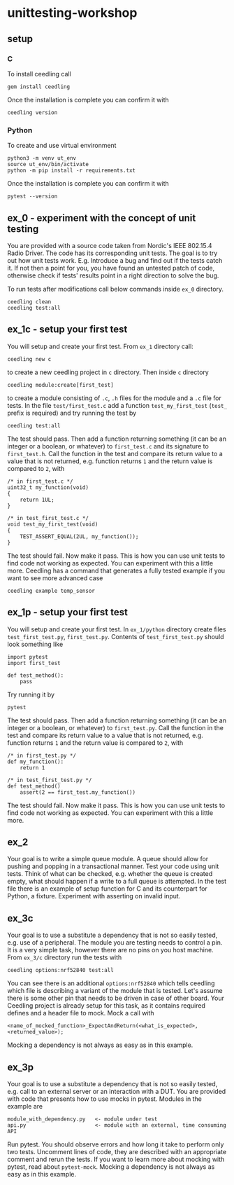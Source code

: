 # unittesting-workshop

## setup

### C
To install ceedling call
```
gem install ceedling
```

Once the installation is complete you can confirm it with
```
ceedling version
```

### Python
To create and use virtual environment
```
python3 -m venv ut_env
source ut_env/bin/activate
python -m pip install -r requirements.txt
```

Once the installation is complete you can confirm it with
```
pytest --version
```

## ex_0 - experiment with the concept of unit testing

You are provided with a source code taken from Nordic's IEEE 802.15.4 Radio Driver.
The code has its corresponding unit tests. The goal is to try out how unit tests work.
E.g. Introduce a bug and find out if the tests catch it. If not then a point for you,
you have found an untested patch of code, otherwise check if tests' results point
in a right direction to solve the bug.

To run tests after modifications call below commands inside `ex_0` directory.
```
ceedling clean
ceedling test:all
```

## ex_1c - setup your first test

You will setup and create your first test. From `ex_1` directory call:
```
ceedling new c
```
to create a new ceedling project in `c` directory. Then inside `c` directory
```
ceedling module:create[first_test]
```
to create a module consisting of `.c`, `.h` files for the module and a `.c` file for tests.
In the file `test/first_test.c` add a function `test_my_first_test` (`test_` prefix is required)
and try running the test by 
```
ceedling test:all
```
The test should pass. Then add a function returning something (it can be an integer or a boolean,
or whatever) to `first_test.c` and its signature to `first_test.h`. Call the function in the test
and compare its return value to a value that is not returned, e.g. function returns `1` and the
return value is compared to `2`, with
```
/* in first_test.c */
uint32_t my_function(void)
{
    return 1UL;
}

/* in test_first_test.c */
void test_my_first_test(void)
{
    TEST_ASSERT_EQUAL(2UL, my_function());
}
```
The test should fail. Now make it pass. This is how you can use unit tests to find
code not working as expected. You can experiment with this a little more.
Ceedling has a command that generates a fully tested example if you want to see more advanced case
```
ceedling example temp_sensor
```

## ex_1p - setup your first test

You will setup and create your first test. In `ex_1/python` directory create files
`test_first_test.py`, `first_test.py`. Contents of `test_first_test.py` should look something like
```
import pytest
import first_test

def test_method():
    pass
```
Try running it by
```
pytest
```
The test should pass. Then add a function returning something (it can be an integer or a boolean,
or whatever) to `first_test.py`. Call the function in the test and compare its return value to a
value that is not returned, e.g. function returns `1` and the return value is compared to `2`, with
```
/* in first_test.py */
def my_function():
    return 1

/* in test_first_test.py */
def test_method()
    assert(2 == first_test.my_function())
```
The test should fail. Now make it pass. This is how you can use unit tests to find
code not working as expected. You can experiment with this a little more.

## ex_2

Your goal is to write a simple queue module. A queue should allow for pushing and popping in
a transactional manner. Test your code using unit tests. Think of what can be checked, e.g. whether
the queue is created empty, what should happen if a write to a full queue is attempted.
In the test file there is an example of setup function for C and its counterpart for Python,
a fixture. Experiment with asserting on invalid input.

## ex_3c

Your goal is to use a substitute a dependency that is not so easily tested, e.g. use of a peripheral.
The module you are testing needs to control a pin. It is a very simple task, however there are no
pins on you host machine. From `ex_3/c` directory run the tests with
```
ceedling options:nrf52840 test:all
```
You can see there is an additional `options:nrf52840` which tells ceedling which file is describing
a variant of the module that is tested. Let's assume there is some other pin that needs to be driven
in case of other board. Your Ceedling project is already setup for this task, as it contains required
defines and a header file to mock. Mock a call with
```
<name_of_mocked_function>_ExpectAndReturn(<what_is_expected>, <returned_value>);
```
Mocking a dependency is not always as easy as in this example.

## ex_3p

Your goal is to use a substitute a dependency that is not so easily tested, e.g. call to an external server
or an interaction with a DUT. You are provided with code that presents how to use mocks in pytest. Modules
in the example are
```
module_with_dependency.py   <- module under test
api.py                      <- module with an external, time consuming API
```
Run pytest. You should observe errors and how long it take to perform only two tests.
Uncomment lines of code, they are described with an appropriate comment and rerun the tests. 
If you want to learn more about mocking with pytest, read about `pytest-mock`.
Mocking a dependency is not always as easy as in this example.
